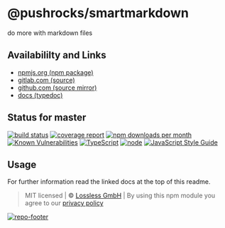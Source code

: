 # @pushrocks/smartmarkdown
do more with markdown files

## Availabililty and Links
* [npmjs.org (npm package)](https://www.npmjs.com/package/@pushrocks/smartmarkdown)
* [gitlab.com (source)](https://gitlab.com/pushrocks/smartmarkdown)
* [github.com (source mirror)](https://github.com/pushrocks/smartmarkdown)
* [docs (typedoc)](https://pushrocks.gitlab.io/smartmarkdown/)

## Status for master
[![build status](https://gitlab.com/pushrocks/smartmarkdown/badges/master/build.svg)](https://gitlab.com/pushrocks/smartmarkdown/commits/master)
[![coverage report](https://gitlab.com/pushrocks/smartmarkdown/badges/master/coverage.svg)](https://gitlab.com/pushrocks/smartmarkdown/commits/master)
[![npm downloads per month](https://img.shields.io/npm/dm/@pushrocks/smartmarkdown.svg)](https://www.npmjs.com/package/@pushrocks/smartmarkdown)
[![Known Vulnerabilities](https://snyk.io/test/npm/@pushrocks/smartmarkdown/badge.svg)](https://snyk.io/test/npm/@pushrocks/smartmarkdown)
[![TypeScript](https://img.shields.io/badge/TypeScript->=%203.x-blue.svg)](https://nodejs.org/dist/latest-v10.x/docs/api/)
[![node](https://img.shields.io/badge/node->=%2010.x.x-blue.svg)](https://nodejs.org/dist/latest-v10.x/docs/api/)
[![JavaScript Style Guide](https://img.shields.io/badge/code%20style-prettier-ff69b4.svg)](https://prettier.io/)

## Usage

For further information read the linked docs at the top of this readme.

> MIT licensed | **&copy;** [Lossless GmbH](https://lossless.gmbh)
| By using this npm module you agree to our [privacy policy](https://lossless.gmbH/privacy.html)

[![repo-footer](https://pushrocks.gitlab.io/assets/repo-footer.svg)](https://maintainedby.lossless.com)

